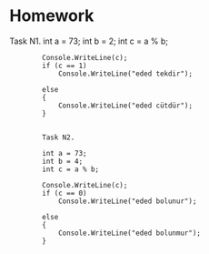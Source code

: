 # Homework
Task N1.
 int a = 73;
            int b = 2;
            int c = a % b;

            Console.WriteLine(c);
            if (c == 1)
                Console.WriteLine("eded tekdir");

            else
            {
                Console.WriteLine("eded cütdür");
            }


            Task N2.

            int a = 73;
            int b = 4;
            int c = a % b;

            Console.WriteLine(c);
            if (c == 0)
                Console.WriteLine("eded bolunur");

            else
            {
                Console.WriteLine("eded bolunmur");
            }
